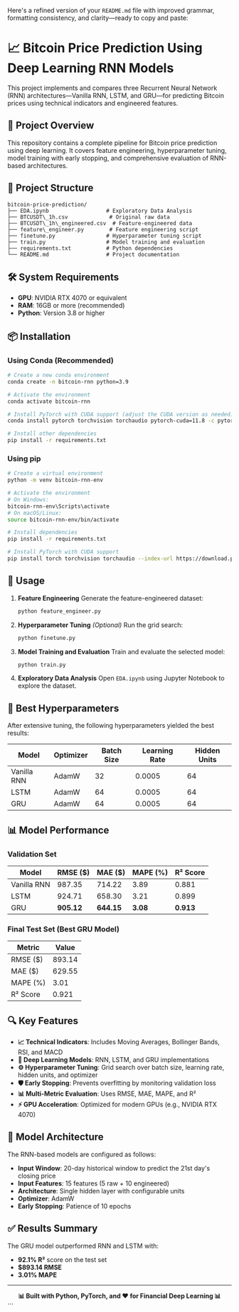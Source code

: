 Here's a refined version of your `README.md` file with improved grammar, formatting consistency, and clarity—ready to copy and paste:


# 📈 Bitcoin Price Prediction Using Deep Learning RNN Models

This project implements and compares three Recurrent Neural Network (RNN) architectures—Vanilla RNN, LSTM, and GRU—for predicting Bitcoin prices using technical indicators and engineered features.

## 🚀 Project Overview

This repository contains a complete pipeline for Bitcoin price prediction using deep learning. It covers feature engineering, hyperparameter tuning, model training with early stopping, and comprehensive evaluation of RNN-based architectures.

## 📁 Project Structure
```
bitcoin-price-prediction/
├── EDA.ipynb                  # Exploratory Data Analysis
├── BTCUSDT\_1h.csv             # Original raw data
├── BTCUSDT\_1h\_engineered.csv  # Feature-engineered data
├── feature\_engineer.py        # Feature engineering script
├── finetune.py                # Hyperparameter tuning script
├── train.py                   # Model training and evaluation
├── requirements.txt           # Python dependencies
└── README.md                  # Project documentation
```

## 🛠️ System Requirements

- **GPU**: NVIDIA RTX 4070 or equivalent
- **RAM**: 16GB or more (recommended)
- **Python**: Version 3.8 or higher

## 📦 Installation

### Using Conda (Recommended)

```bash
# Create a new conda environment
conda create -n bitcoin-rnn python=3.9

# Activate the environment
conda activate bitcoin-rnn

# Install PyTorch with CUDA support (adjust the CUDA version as needed)
conda install pytorch torchvision torchaudio pytorch-cuda=11.8 -c pytorch -c nvidia

# Install other dependencies
pip install -r requirements.txt
````

### Using pip

```bash
# Create a virtual environment
python -m venv bitcoin-rnn-env

# Activate the environment
# On Windows:
bitcoin-rnn-env\Scripts\activate
# On macOS/Linux:
source bitcoin-rnn-env/bin/activate

# Install dependencies
pip install -r requirements.txt

# Install PyTorch with CUDA support
pip install torch torchvision torchaudio --index-url https://download.pytorch.org/whl/cu118
```

## 🚦 Usage

1. **Feature Engineering**
   Generate the feature-engineered dataset:

   ```bash
   python feature_engineer.py
   ```

2. **Hyperparameter Tuning** *(Optional)*
   Run the grid search:

   ```bash
   python finetune.py
   ```

3. **Model Training and Evaluation**
   Train and evaluate the selected model:

   ```bash
   python train.py
   ```

4. **Exploratory Data Analysis**
   Open `EDA.ipynb` using Jupyter Notebook to explore the dataset.

## 🧪 Best Hyperparameters

After extensive tuning, the following hyperparameters yielded the best results:

| Model       | Optimizer | Batch Size | Learning Rate | Hidden Units |
| ----------- | --------- | ---------- | ------------- | ------------ |
| Vanilla RNN | AdamW     | 32         | 0.0005        | 64           |
| LSTM        | AdamW     | 64         | 0.0005        | 64           |
| GRU         | AdamW     | 64         | 0.0005        | 64           |

## 📊 Model Performance

### Validation Set

| Model       | RMSE (\$)  | MAE (\$)   | MAPE (%) | R² Score  |
| ----------- | ---------- | ---------- | -------- | --------- |
| Vanilla RNN | 987.35     | 714.22     | 3.89     | 0.881     |
| LSTM        | 924.71     | 658.30     | 3.21     | 0.899     |
| GRU         | **905.12** | **644.15** | **3.08** | **0.913** |

### Final Test Set (Best GRU Model)

| Metric    | Value  |
| --------- | ------ |
| RMSE (\$) | 893.14 |
| MAE (\$)  | 629.55 |
| MAPE (%)  | 3.01   |
| R² Score  | 0.921  |

## 🔍 Key Features

* **📈 Technical Indicators**: Includes Moving Averages, Bollinger Bands, RSI, and MACD
* **🧠 Deep Learning Models**: RNN, LSTM, and GRU implementations
* **⚙️ Hyperparameter Tuning**: Grid search over batch size, learning rate, hidden units, and optimizer
* **🛡️ Early Stopping**: Prevents overfitting by monitoring validation loss
* **📊 Multi-Metric Evaluation**: Uses RMSE, MAE, MAPE, and R²
* **⚡ GPU Acceleration**: Optimized for modern GPUs (e.g., NVIDIA RTX 4070)

## 🧠 Model Architecture

The RNN-based models are configured as follows:

* **Input Window**: 20-day historical window to predict the 21st day's closing price
* **Input Features**: 15 features (5 raw + 10 engineered)
* **Architecture**: Single hidden layer with configurable units
* **Optimizer**: AdamW
* **Early Stopping**: Patience of 10 epochs

## ✅ Results Summary

The GRU model outperformed RNN and LSTM with:

* **92.1% R²** score on the test set
* **\$893.14 RMSE**
* **3.01% MAPE**

---

<div align="center">
  <strong>📊 Built with Python, PyTorch, and ❤️ for Financial Deep Learning 📊</strong>
</div>
```

